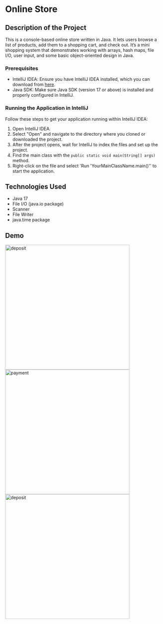 # Online Store
## Description of the Project
This is a console-based online store written in Java. It lets users browse a list of products, add them to a shopping cart, and check out. It’s a mini shopping system that demonstrates working with arrays, hash maps, file I/O, user input, and some basic object-oriented design in Java.


### Prerequisites

- IntelliJ IDEA: Ensure you have IntelliJ IDEA installed, which you can download from [here](https://www.jetbrains.com/idea/download/).
- Java SDK: Make sure Java SDK (version 17 or above) is installed and properly configured in IntelliJ.

### Running the Application in IntelliJ

Follow these steps to get your application running within IntelliJ IDEA:

1. Open IntelliJ IDEA.
2. Select "Open" and navigate to the directory where you cloned or downloaded the project.
3. After the project opens, wait for IntelliJ to index the files and set up the project.
4. Find the main class with the `public static void main(String[] args)` method.
5. Right-click on the file and select 'Run 'YourMainClassName.main()'' to start the application.

## Technologies Used

- Java 17
- File I/O (java.io package)
- Scanner
- File Writer
- java.time package

## Demo

<img src="../../workshops/OnlineStore/README-images/addingProduct.PNG" alt="deposit" width="400">
<img src="../../workshops/OnlineStore/README-images/showCart.PNG" alt="payment" width="400">
<img src="../../workshops/OnlineStore/README-images/checkout.PNG" alt="deposit" width="400">


